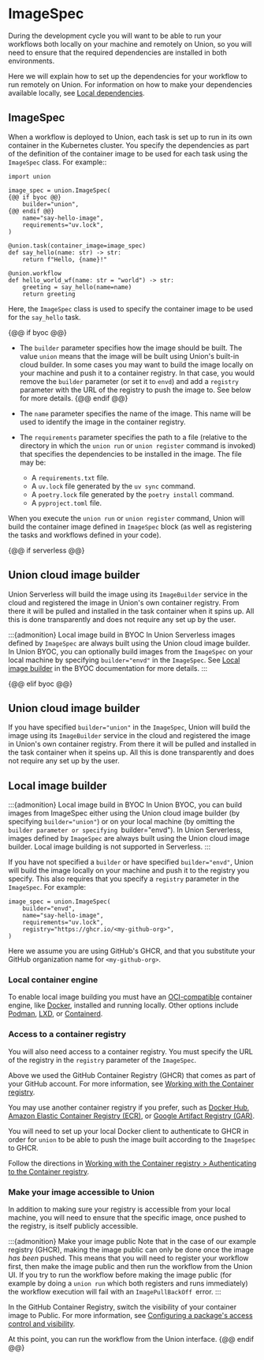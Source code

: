 # ImageSpec

During the development cycle you will want to be able to run your workflows both locally on your machine and remotely on Union,
so you will need to ensure that the required dependencies are installed in both environments.

Here we will explain how to set up the dependencies for your workflow to run remotely on Union.
For information on how to make your dependencies available locally, see [Local dependencies](./local-dependencies.md).

## ImageSpec

When a workflow is deployed to Union, each task is set up to run in its own container in the Kubernetes cluster.
You specify the dependencies as part of the definition of the container image to be used for each task using the `ImageSpec` class.
For example::

```{code-block} python
import union

image_spec = union.ImageSpec(
{@@ if byoc @@}
    builder="union",
{@@ endif @@}
    name="say-hello-image",
    requirements="uv.lock",
)

@union.task(container_image=image_spec)
def say_hello(name: str) -> str:
    return f"Hello, {name}!"

@union.workflow
def hello_world_wf(name: str = "world") -> str:
    greeting = say_hello(name=name)
    return greeting
```

Here, the `ImageSpec` class is used to specify the container image to be used for the `say_hello` task.

{@@ if byoc @@}
* The `builder` parameter specifies how the image should be built. The value `union` means that the image will be built using Union's built-in cloud builder.
  In some cases you may want to build the image locally on your machine and push it to a container registry. In that case, you would remove the `builder` parameter
  (or set it to `envd`) and add a `registry` parameter with the URL of the registry to push the image to. See below for more details.
{@@ endif @@}

* The `name` parameter specifies the name of the image. This name will be used to identify the image in the container registry.

* The `requirements` parameter specifies the path to a file (relative to the directory in which the `union run` or `union register` command is invoked) that specifies the dependencies to be installed in the image.
  The file may be:
  * A `requirements.txt` file.
  * A `uv.lock` file generated by the `uv sync` command.
  * A `poetry.lock` file generated by the `poetry install` command.
  * A `pyproject.toml` file.

When you execute the `union run` or `union register` command, Union will build the container image defined in `ImageSpec` block
(as well as registering the tasks and workflows defined in your code).

{@@ if serverless @@}

## Union cloud image builder

Union Serverless will build the image using its `ImageBuilder` service in the cloud
and registered the image in Union's own container registry.
From there it will be pulled and installed in the task container when it spins up.
All this is done transparently and does not require any set up by the user.

:::{admonition} Local image build in BYOC
In Union Serverless images defined by `ImageSpec` are always built using the Union cloud image builder.
In Union BYOC, you can optionally build images from the `ImageSpec` on your local machine by specifying `builder="envd"` in the `ImageSpec`.
See [Local image builder](https://docs.unionai/byoc/user-guide/development-cycle/remote-dependencies-with-image-spec.md#local-image-builder) in the BYOC documentation for more details.
:::

{@@ elif byoc @@}
## Union cloud image builder

If you have specified `builder="union"` in the `ImageSpec`, Union will build the image using its `ImageBuilder` service in the cloud
and registered the image in Union's own container registry. From there it will be pulled and installed in the task container when it speins up.
All this is done transparently and does not require any set up by the user.


## Local image builder

:::{admonition} Local image build in BYOC
In Union BYOC, you can build images from ImageSpec either using the Union cloud image builder (by specifying `builder="union"`) or on your local machine
(by omitting the `builder parameter or specifying `builder="envd").
In Union Serverless, images defined by `ImageSpec` are always built using the Union cloud image builder.
Local image building is not supported in Serverless.
:::

If you have not specified a `builder` or have specified `builder="envd"`, Union will build the image locally on your machine and push it to the registry you specify.
This also requires that you specify a `registry` parameter in the `ImageSpec`.
For example:

```{code-block} python
image_spec = union.ImageSpec(
    builder="envd",
    name="say-hello-image",
    requirements="uv.lock",
    registry="https://ghcr.io/<my-github-org>",
)
```

Here we assume you are using GitHub's GHCR, and that you substitute your GitHub organization name for `<my-github-org>`.


### Local container engine

To enable local image building you must have an [OCI-compatible](https://opencontainers.org/) container engine, like [Docker](https://docs.docker.com/get-docker/), installed and running locally.
Other options include [Podman](https://podman.io/), [LXD](https://linuxcontainers.org/lxd/introduction/), or [Containerd](https://containerd.io/).


### Access to a container registry

You will also need access to a container registry.
You must specify the URL of the registry in the `registry` parameter of the `ImageSpec`.

Above we used the GitHub Container Registry (GHCR) that comes as part of your GitHub account.
For more information, see [Working with the Container registry](https://docs.github.com/en/packages/working-with-a-github-packages-registry/working-with-the-container-registry).

You may use another container registry if you prefer,
such as [Docker Hub](https://hub.docker.com/),
[Amazon Elastic Container Registry (ECR)](../integrations/enabling-aws-resources/enabling-aws-ecr.md),
or [Google Artifact Registry (GAR)](../integrations/enabling-gcp-resources/enabling-google-artifact-registry.md).

You will need to set up your local Docker client to authenticate to GHCR in order for `union` to be able to push the image built according to the `ImageSpec` to GHCR.

Follow the directions in [Working with the Container registry > Authenticating to the Container registry](https://docs.github.com/en/packages/working-with-a-github-packages-registry/working-with-the-container-registry.md#authenticating-to-the-container-registry).


### Make your image accessible to Union

In addition to making sure your registry is accessible from your local machine, you will need to ensure that the specific image, once pushed to the registry, is itself publicly accessible.

:::{admonition} Make your image public
Note that in the case of our example registry (GHCR), making the image public can only be done once the image *has been* pushed.
This means that you will need to register your workflow first, then make the image public and then run the workflow from the Union UI.
If you try to run the workflow before making the image public (for example by doing a `union run` which both registers and runs immediately)
the workflow execution will fail with an `ImagePullBackOff `error.
:::

In the GitHub Container Registry, switch the visibility of your container image to Public. For more information, see [Configuring a package's access control and visibility](https://docs.github.com/en/packages/learn-github-packages/configuring-a-packages-access-control-and-visibility.md#about-inheritance-of-access-permissions-and-visibility).

At this point, you can run the workflow from the Union interface.
{@@ endif @@}
